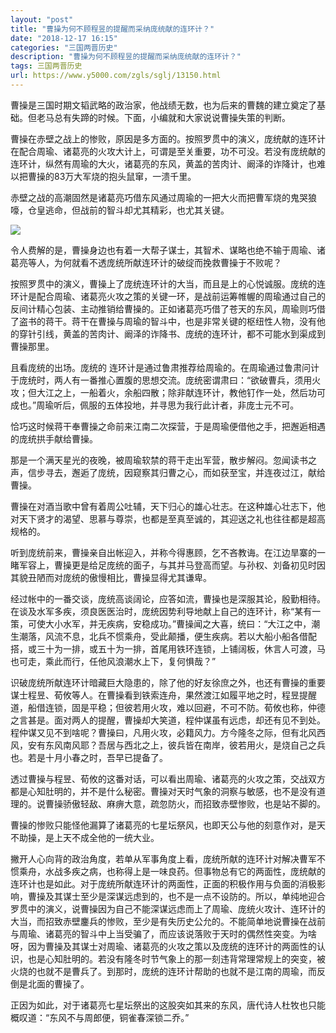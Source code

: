 ```yaml
---
layout: "post"
title: "曹操为何不顾程昱的提醒而采纳庞统献的连环计？"
date: "2018-12-17 16:15"
categories: "三国两晋历史"
description: "曹操为何不顾程昱的提醒而采纳庞统献的连环计？"
tags: 三国两晋历史
url: https://www.y5000.com/zgls/sglj/13150.html
---
```






曹操是三国时期文韬武略的政治家，他战绩无数，也为后来的曹魏的建立奠定了基础。但老马总有失蹄的时候。下面，小编就和大家说说曹操失策的判断。

曹操在赤壁之战上的惨败，原因是多方面的。按照罗贯中的演义，庞统献的连环计在配合周瑜、诸葛亮的火攻大计上，可谓是至关重要，功不可没。若没有庞统献的连环计，纵然有周瑜的大火，诸葛亮的东风，黄盖的苦肉计、阚泽的诈降计，也难以把曹操的83万大军烧的抱头鼠窜，一溃千里。

赤壁之战的高潮固然是诸葛亮巧借东风通过周瑜的一把大火而把曹军烧的鬼哭狼嚎，仓皇逃命，但战前的智斗却尤其精彩，也尤其关键。

![](https://img.y5000.com/uploads/allimg/170210/6-1F2101K11G04.jpg)

令人费解的是，曹操身边也有着一大帮子谋士，其智术、谋略也绝不输于周瑜、诸葛亮等人，为何就看不透庞统所献连环计的破绽而挽救曹操于不败呢？

按照罗贯中的演义，曹操上了庞统连环计的大当，而且是上的心悦诚服。庞统的连环计是配合周瑜、诸葛亮火攻之策的关键一环，是战前运筹帷幄的周瑜通过自己的反间计精心包装、主动推销给曹操的。正如诸葛亮巧借了苍天的东风，周瑜则巧借了盗书的蒋干。蒋干在曹操与周瑜的智斗中，也是非常关键的枢纽性人物，没有他的穿针引线，黄盖的苦肉计、阚泽的诈降书、庞统的连环计，都不可能水到渠成到曹操那里。

且看庞统的出场。庞统的
连环计是通过鲁肃推荐给周瑜的。在周瑜通过鲁肃问计于庞统时，两人有一番推心置腹的思想交流。庞统密谓肃曰：“欲破曹兵，须用火攻；但大江之上，一船着火，余船四散；除非献连环计，教他钉作一处，然后功可成也。”周瑜听后，佩服的五体投地，并寻思为我行此计者，非庞士元不可。

恰巧这时候蒋干奉曹操之命前来江南二次探营，于是周瑜便借他之手，把邂逅相遇的庞统拱手献给曹操。

那是一个满天星光的夜晚，被周瑜软禁的蒋干走出军营，散步解闷。忽闻读书之声，信步寻去，邂逅了庞统，因窥察其归曹之心，而如获至宝，并连夜过江，献给曹操。

曹操在对酒当歌中曾有着周公吐辅，天下归心的雄心壮志。在这种雄心壮志下，他对天下贤才的渴望、思慕与尊崇，也都是至真至诚的，其迎送之礼也往往都是超高规格的。

听到庞统前来，曹操亲自出帐迎入，并称今得惠顾，乞不吝教诲。在江边旱寨的一睹军容上，曹操更是给足庞统的面子，与其并马登高而望。与孙权、刘备初见时因其貌丑陋而对庞统的傲慢相比，曹操显得尤其谦卑。

经过帐中的一番交谈，庞统高谈阔论，应答如流，曹操也是深服其论，殷勤相待。在谈及水军多疾，须良医医治时，庞统因势利导地献上自己的连环计，称“某有一策，可使大小水军，并无疾病，安稳成功。”曹操闻之大喜，统曰：“大江之中，潮生潮落，风流不息，北兵不惯乘舟，受此颠播，便生疾病。若以大船小船各借配搭，或三十为一排，或五十为一排，首尾用铁环连锁，上铺阔板，休言人可渡，马也可走，乘此而行，任他风浪潮水上下，复何惧哉？”

识破庞统所献连环计暗藏巨大隐患的，除了他的好友徐庶之外，也还有曹操的重要谋士程昱、荀攸等人。在曹操看到铁索连舟，果然渡江如履平地之时，程昱提醒道，船借连锁，固是平稳；但彼若用火攻，难以回避，不可不防。荀攸也称，仲德之言甚是。面对两人的提醒，曹操却大笑道，程仲谋虽有远虑，却还有见不到处。程仲谋又见不到啥呢？曹操曰，凡用火攻，必籍风力。方今隆冬之际，但有北风西风，安有东风南风耶？吾居与西北之上，彼兵皆在南岸，彼若用火，是烧自己之兵也。若是十月小春之时，吾早已提备了。

透过曹操与程昱、荀攸的这番对话，可以看出周瑜、诸葛亮的火攻之策，交战双方都是心知肚明的，并不是什么秘密。曹操对天时气象的洞察与敏感，也不是没有道理的。说曹操骄傲轻敌、麻痹大意，疏忽防火，而招致赤壁惨败，也是站不脚的。

曹操的惨败只能怪他漏算了诸葛亮的七星坛祭风，也即天公与他的刻意作对，是天不助操，是上天不成全他的一统大业。

撇开人心向背的政治角度，若单从军事角度上看，庞统所献的连环计对解决曹军不惯乘舟，水战多疾之病，也称得上是一味良药。但事物总有它的两面性，庞统献的连环计也是如此。对于庞统所献连环计的两面性，正面的积极作用与负面的消极影响，曹操及其谋士至少是深谋远虑到的，也不是一点不设防的。所以，单纯地迎合罗贯中的演义，说曹操因为自己不能深谋远虑而上了周瑜、庞统火攻计、连环计的大当，而招致赤壁鏖兵的惨败，至少是有失历史公允的。不能简单地说曹操在战前与周瑜、诸葛亮的智斗中上当受骗了，而应该说落败于天时的偶然性突变。为啥呀，因为曹操及其谋士对周瑜、诸葛亮的火攻之策以及庞统的连环计的两面性的认识，也是心知肚明的。若没有隆冬时节气象上的那一刻违背常理常规上的突变，被火烧的也就不是曹兵了。到那时，庞统的连环计帮助的也就不是江南的周瑜，而反倒是北面的曹操了。

正因为如此，对于诸葛亮七星坛祭出的这股突如其来的东风，唐代诗人杜牧也只能概叹道：“东风不与周郎便，铜雀春深锁二乔。”
